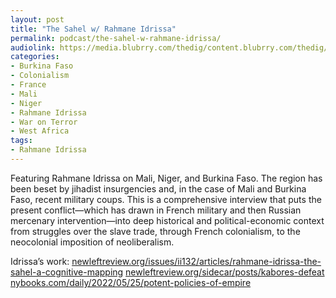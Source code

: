 ```yaml
---
layout: post
title: "The Sahel w/ Rahmane Idrissa"
permalink: podcast/the-sahel-w-rahmane-idrissa/
audiolink: https://media.blubrry.com/thedig/content.blubrry.com/thedig/The_Dig-EP_370-Idrissa.mp3
categories:
- Burkina Faso
- Colonialism
- France
- Mali
- Niger
- Rahmane Idrissa
- War on Terror
- West Africa
tags:
- Rahmane Idrissa
---
```


Featuring Rahmane Idrissa on Mali, Niger, and Burkina Faso. The region has been beset by jihadist insurgencies and, in the case of Mali and Burkina Faso, recent military coups. This is a comprehensive interview that puts the present conflict—which has drawn in French military and then Russian mercenary intervention—into deep historical and political-economic context from struggles over the slave trade, through French colonialism, to the neocolonial imposition of neoliberalism.

Idrissa’s work:
[newleftreview.org/issues/ii132/articles/rahmane-idrissa-the-sahel-a-cognitive-mapping](newleftreview.org/issues/ii132/articles/rahmane-idrissa-the-sahel-a-cognitive-mapping)
[newleftreview.org/sidecar/posts/kabores-defeat](newleftreview.org/sidecar/posts/kabores-defeat)
[nybooks.com/daily/2022/05/25/potent-policies-of-empire](nybooks.com/daily/2022/05/25/potent-policies-of-empire)
